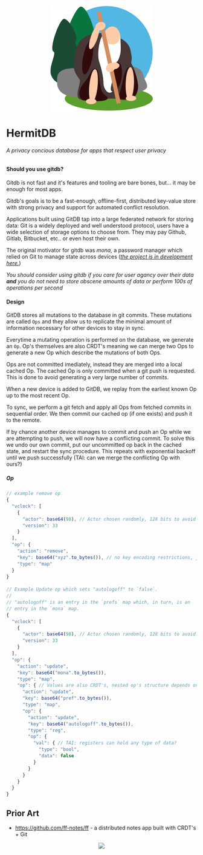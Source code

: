 
<p align="center">
  <img src="art/george.svg"></img>
</p>

# HermitDB

###### A privacy concious database for apps that respect user privacy 

#### Should you use gitdb?

Gitdb is not fast and it's features and tooling are bare bones, but... it may be enough for most apps.

Gitdb's goals is to be a fast-enough, offline-first, distributed key-value store with strong privacy and support for automated conflict resolution.

Applications built using GitDB tap into a large federated network for storing data: Git is a widely deployed and well understood protocol, users have a wide selection of storage options to choose from. They may pay Github, Gitlab, Bitbucket, etc.. or even host their own. 

The original motivator for gitdb was *mona,* a password manager which relied on Git to manage state across devices (*[the project is in development here.](https://github.com/the-gitdb-cooperative/mona)*)

*You should consider using gitdb if you care for user agancy over their data **and** you do not need to store obscene amounts of data or perform 100s of operations per second*

#### Design

GitDB stores all mutations to the database in git commits. These mutations are called `Ops` and they allow us to replicate the minimal amount of information necessary for other devices to stay in sync.

Everytime a mutating operation is performed on the database, we generate an `Op`. Op's themselves are also CRDT's meaning we can merge two Ops to generate a new Op which describe the mutations of both Ops.

Ops are not committed imediately, instead they are merged into a local cached Op. The cached Op is only committed when a git push is requested. This is done to avoid generating a very large number of commits.

When a new device is added to GitDB, we replay from the earliest known Op up to the most recent Op.

To sync, we perform a git fetch and apply all Ops from fetched commits in sequential order. We then commit our cached op (if one exists) and push it to the remote.

If by chance another device manages to commit and push an Op while we are attempting to push, we will now have a conflicting commit. To solve this we undo our own commit, put our uncommitted op back in the cached state, and restart the sync procedure. This repeats with exponential backoff until we push successfully (TAI: can we merge the conflicting Op with ours?)

##### Op

``` javascript
// example remove op
{
  "vclock": [
    {
      "actor": base64(98), // Actor chosen randomly, 128 bits to avoid collision
      "version": 33
    }
  ],
  "op": {
    "action": "remove",
    "key": base64("xyz".to_bytes()), // no key encoding restrictions, just bytes
    "type": "map"
  }
}

// Example Update op which sets "autologoff" to `false`.
//
// "autologoff" is an entry in the `prefs` map which, in turn, is an
// entry in the `mona` map.
{
  "vclock": [
    {
      "actor": base64(98), // Actor chosen randomly, 128 bits to avoid collision
      "version": 33
    }
  ],
  "op": {
    "action": "update",
    "key": base64("mona".to_bytes()),
    "type": "map",
    "op": { // Values are also CRDT's, nested op's structure depends on `type`
      "action": "update",
      "key": base64("pref".to_bytes()),
      "type": "map",
      "op": {
        "action": "update",
        "key": base64("autologoff".to_bytes()),
        "type": "reg",
        "op": {
          "val": { // TAI: registers can hold any type of data?
            "type": "bool",
            "data": false
          }
        }
      }
    }
  }
}
```

## Prior Art

- https://github.com/ff-notes/ff - a distributed notes app built with CRDT's + Git

<div style="text-align: center">
  <object data="art/amanita.svg" type="image/svg+xml"> 
    <img src="art/amanita.jpg" /> <!-- TODO: need to render a fallback jpg!!! -->
  </object>
</div>
